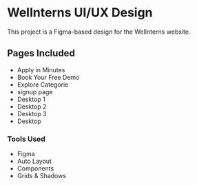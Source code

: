 # WelInterns UI/UX Design 
This project is a Figma-based design for the WelInterns website.

##  Pages Included
- Apply in Minutes
- Book Your Free Demo
- Explore Categorie
- signup page
- Desktop 1
- Desktop 2
- Desktop 3
- Desktop 
### Tools Used
- Figma
- Auto Layout
- Components
- Grids & Shadows
